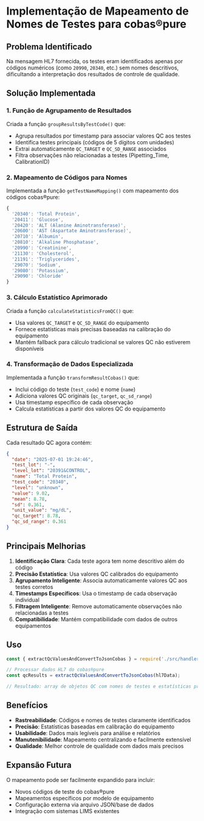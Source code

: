 # Implementação de Mapeamento de Nomes de Testes para cobas®pure

## Problema Identificado

Na mensagem HL7 fornecida, os testes eram identificados apenas por códigos numéricos (como `20990`, `20340`, etc.) sem nomes descritivos, dificultando a interpretação dos resultados de controle de qualidade.

## Solução Implementada

### 1. Função de Agrupamento de Resultados

Criada a função `groupResultsByTestCode()` que:
- Agrupa resultados por timestamp para associar valores QC aos testes
- Identifica testes principais (códigos de 5 dígitos com unidades)
- Extrai automaticamente `QC_TARGET` e `QC_SD_RANGE` associados
- Filtra observações não relacionadas a testes (Pipetting_Time, CalibrationID)

### 2. Mapeamento de Códigos para Nomes

Implementada a função `getTestNameMapping()` com mapeamento dos códigos cobas®pure:

```javascript
{
  '20340': 'Total Protein',
  '20411': 'Glucose',
  '20420': 'ALT (Alanine Aminotransferase)',
  '20600': 'AST (Aspartate Aminotransferase)',
  '20710': 'Albumin',
  '20810': 'Alkaline Phosphatase',
  '20990': 'Creatinine',
  '21130': 'Cholesterol',
  '21191': 'Triglycerides',
  '29070': 'Sodium',
  '29080': 'Potassium',
  '29090': 'Chloride'
}
```

### 3. Cálculo Estatístico Aprimorado

Criada a função `calculateStatisticsFromQC()` que:
- Usa valores `QC_TARGET` e `QC_SD_RANGE` do equipamento
- Fornece estatísticas mais precisas baseadas na calibração do equipamento
- Mantém fallback para cálculo tradicional se valores QC não estiverem disponíveis

### 4. Transformação de Dados Especializada

Implementada a função `transformResultCobas()` que:
- Inclui código do teste (`test_code`) e nome (`name`)
- Adiciona valores QC originais (`qc_target`, `qc_sd_range`)
- Usa timestamp específico de cada observação
- Calcula estatísticas a partir dos valores QC do equipamento

## Estrutura de Saída

Cada resultado QC agora contém:

```json
{
  "date": "2025-07-01 19:24:46",
  "test_lot": "-",
  "level_lot": "20391&CONTROL",
  "name": "Total Protein",
  "test_code": "20340",
  "level": "unknown",
  "value": 9.02,
  "mean": 8.78,
  "sd": 0.361,
  "unit_value": "mg/dL",
  "qc_target": 8.78,
  "qc_sd_range": 0.361
}
```

## Principais Melhorias

1. **Identificação Clara**: Cada teste agora tem nome descritivo além do código
2. **Precisão Estatística**: Usa valores QC calibrados do equipamento
3. **Agrupamento Inteligente**: Associa automaticamente valores QC aos testes corretos
4. **Timestamps Específicos**: Usa o timestamp de cada observação individual
5. **Filtragem Inteligente**: Remove automaticamente observações não relacionadas a testes
6. **Compatibilidade**: Mantém compatibilidade com dados de outros equipamentos

## Uso

```javascript
const { extractQcValuesAndConvertToJsonCobas } = require('./src/handlers/hl7/helpers/convert-to-qc-json-cobas');

// Processar dados HL7 do cobas®pure
const qcResults = extractQcValuesAndConvertToJsonCobas(hl7Data);

// Resultado: array de objetos QC com nomes de testes e estatísticas precisas
```

## Benefícios

- **Rastreabilidade**: Códigos e nomes de testes claramente identificados
- **Precisão**: Estatísticas baseadas em calibração do equipamento
- **Usabilidade**: Dados mais legíveis para análise e relatórios
- **Manutenibilidade**: Mapeamento centralizando e facilmente extensível
- **Qualidade**: Melhor controle de qualidade com dados mais precisos

## Expansão Futura

O mapeamento pode ser facilmente expandido para incluir:
- Novos códigos de teste do cobas®pure
- Mapeamentos específicos por modelo de equipamento
- Configuração externa via arquivo JSON/base de dados
- Integração com sistemas LIMS existentes
